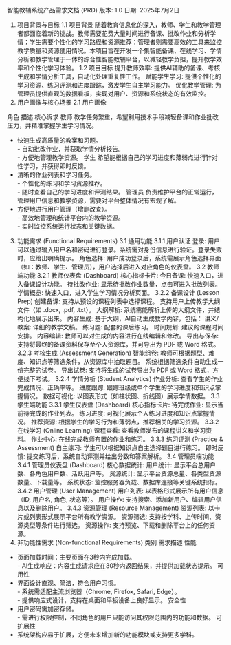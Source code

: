 智能教辅系统产品需求文档 (PRD)
版本: 1.0
日期: 2025年7月2日
1. 项目背景与目标
1.1 项目背景
随着教育信息化的深入，教师、学生和教学管理者都面临着新的挑战。教师需要花费大量时间进行备课、批改作业和分析学情；学生需要个性化的学习路径和资源推荐；管理者则需要高效的工具来监控教学质量和资源使用情况。本项目旨在开发一个集智能备课、在线学习、学情分析和教学管理于一体的综合性智能教辅平台，以减轻教学负担，提升教学效率和个性化学习体验。
1.2 项目目标
提升教师效率: 提供AI辅助的备课、考核生成和学情分析工具，自动化处理重复性工作。
赋能学生学习: 提供个性化的学习资源、练习评测和进度跟踪，激发学生自主学习能力。
优化教学管理: 为管理员提供直观的数据看板，实现对用户、资源和系统状态的有效监控。
2. 用户画像与核心场景
2.1 用户画像


角色
描述
核心诉求
教师
教学任务繁重，希望利用技术手段减轻备课和作业批改压力，并精准掌握学生学习情况。
- 快速生成高质量的教案和习题。<br>- 自动批改作业，并获取学情分析报告。<br>- 方便地管理教学资源。
学生
希望能根据自己的学习进度和薄弱点进行针对性学习，并获得即时反馈。
- 清晰的作业列表和学习任务。<br>- 个性化的练习和学习资源推荐。<br>- 随时查看自己的学习进度和评测结果。
管理员
负责维护平台的正常运行，管理用户信息和教学资源，需要对平台整体情况有宏观了解。
- 方便地进行用户管理（增删改查）。<br>- 高效地管理和统计平台内的教学资源。<br>- 实时监控系统运行状态和关键数据。

3. 功能需求 (Functional Requirements)
3.1 通用功能
3.1.1 用户认证
登录: 用户可以通过输入用户名和密码进行登录。系统需对身份信息进行验证。登录失败时，应给出明确提示。
角色选择: 用户成功登录后，系统需展示角色选择界面（如：教师、学生、管理员），用户选择后进入对应角色的仪表盘。
3.2 教师端功能
3.2.1 教师仪表盘 (Dashboard)
核心指标卡片:
今日备课: 快速入口，进入备课设计功能。
待批改作业: 显示待批改作业数量，点击可进入批改列表。
学情概览: 快速入口，进入学生学习情况分析页面。
3.2.2 备课设计 (Lesson Prep)
创建备课:
支持从预设的课程列表中选择课程。
支持用户上传教学大纲文件（如 .docx, .pdf, .txt）。
大纲解析: 系统需能解析上传的大纲文件，并结构化地展示出来。
内容生成: 基于大纲，AI自动生成教学内容，包括：
讲义/教案: 详细的教学文稿。
练习题: 配套的课后练习。
时间规划: 建议的课程时间安排。
内容编辑: 教师可以对生成的内容进行在线编辑和修改。
导出与保存: 支持将最终的备课资料保存至个人资源库，并可导出为 PDF 或 Word 格式。
3.2.3 考核生成 (Assessment Generation)
智能组卷:
教师可根据题型、难度、知识点等筛选条件，从资源库中抽取题目。
系统根据筛选条件自动生成一份完整的试卷。
导出试卷: 支持将生成的试卷导出为 PDF 或 Word 格式，方便线下考试。
3.2.4 学情分析 (Student Analytics)
作业分析: 查看学生的作业完成情况、正确率等。
进度跟踪: 跟踪班级或单个学生的学习进度和知识点掌握情况。
数据可视化: 以图表形式（如柱状图、折线图）展示学情数据。
3.3 学生端功能
3.3.1 学生仪表盘 (Dashboard)
核心指标卡片:
待完成作业: 显示当前待完成的作业列表。
练习进度: 可视化展示个人练习进度和知识点掌握情况。
推荐资源: 根据学生的学习行为和薄弱点，推荐相关的学习资源。
3.3.2 在线学习 (Online Learning)
课程查看: 查看教师发布的课程讲义和学习资料。
作业中心: 在线完成教师布置的作业和练习。
3.3.3 练习评测 (Practice & Assessment)
自主练习: 学生可以根据知识点自主选择题目进行练习。
即时反馈: 提交练习后，系统自动评测并给出分数和答案解析。
3.4 管理员端功能
3.4.1 管理员仪表盘 (Dashboard)
核心数据统计:
用户统计: 显示平台总用户数、各角色用户数、活跃用户等。
资源统计: 显示平台资源总量、各类型资源数量、下载量等。
系统状态: 监控服务器负载、数据库连接等关键系统指标。
3.4.2 用户管理 (User Management)
用户列表: 以表格形式展示所有用户信息（ID, 用户名, 角色, 状态等）。
用户操作: 支持搜索、添加新用户、编辑用户信息以及删除用户。
3.4.3 资源管理 (Resource Management)
资源列表: 以卡片或列表形式展示平台所有教学资源。
资源筛选: 支持按学科、上传时间、资源类型等条件进行筛选。
资源操作: 支持预览、下载和删除平台上的任何资源。
4. 非功能性需求 (Non-functional Requirements)
类别
需求描述
性能
- 页面加载时间：主要页面在3秒内完成加载。<br>- AI生成响应：内容生成请求应在30秒内返回结果，并提供加载状态提示。
可用性
- 界面设计直观、简洁，符合用户习惯。<br>- 系统需适配主流浏览器（Chrome, Firefox, Safari, Edge）。<br>- 提供响应式设计，支持在桌面和平板设备上良好显示。
安全性
- 用户密码需加密存储。<br>- 需进行权限控制，不同角色的用户只能访问其权限范围内的功能和数据。
可扩展性
- 系统架构应易于扩展，方便未来增加新的功能模块或支持更多学科。



